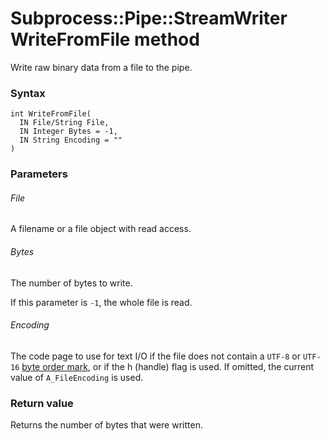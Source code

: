 # Subprocess::Pipe::StreamWriter WriteFromFile method

Write raw binary data from a file to the pipe.




### Syntax

```
int WriteFromFile(
  IN File/String File,
  IN Integer Bytes = -1,
  IN String Encoding = ""
)
```




### Parameters

###### File

A filename or a file object with read access.

###### Bytes

The number of bytes to write.

If this parameter is `-1`, the whole file is read.

###### Encoding

The code page to use for text I/O if the file does not contain a `UTF-8` or `UTF-16` [byte order mark](https://en.wikipedia.org/wiki/Byte_order_mark), or if the h (handle) flag is used. If omitted, the current value of `A_FileEncoding` is used.


### Return value

Returns the number of bytes that were written.

